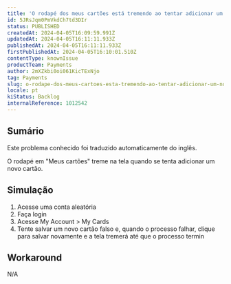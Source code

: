```yaml
---
title: 'O rodapé dos meus cartões está tremendo ao tentar adicionar um novo cartão'
id: 5JRsJqm0PmVkdCh7td3DIr
status: PUBLISHED
createdAt: 2024-04-05T16:09:59.991Z
updatedAt: 2024-04-05T16:11:11.933Z
publishedAt: 2024-04-05T16:11:11.933Z
firstPublishedAt: 2024-04-05T16:10:01.510Z
contentType: knownIssue
productTeam: Payments
author: 2mXZkbi0oi061KicTExNjo
tag: Payments
slug: o-rodape-dos-meus-cartoes-esta-tremendo-ao-tentar-adicionar-um-novo-cartao
locale: pt
kiStatus: Backlog
internalReference: 1012542
---
```


## Sumário

<div class="alert alert-info">
  <p>Este problema conhecido foi traduzido automaticamente do inglês.</p>
</div>


O rodapé em "Meus cartões" treme na tela quando se tenta adicionar um novo cartão.

## Simulação



1. Acesse uma conta aleatória
2. Faça login
3. Acesse My Account > My Cards
4. Tente salvar um novo cartão falso e, quando o processo falhar, clique para salvar novamente e a tela tremerá até que o processo termin

## Workaround


N/A





